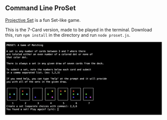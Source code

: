 ## Command Line ProSet

[Projective Set](https://en.wikipedia.org/wiki/Projective_Set_(game)) is a fun Set-like game. 

This is the 7-Card version, made to be played in the terminal.
Download this, run `npm install` in the directory and run `node proset.js`.

![alt tag](https://raw.githubusercontent.com/rhythmsection/proset/main/proset.png)
